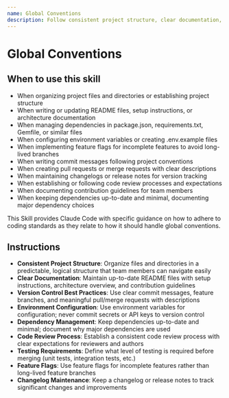 ```yaml
---
name: Global Conventions
description: Follow consistent project structure, clear documentation, version control best practices, environment configuration, dependency management, code review processes, and feature flag usage for maintainable team development. Use this skill when organizing project files and directories, writing or updating documentation (README files, architecture docs, contribution guidelines), managing dependencies (package.json, requirements.txt, Gemfile), configuring environment variables, implementing feature flags, writing commit messages, creating pull/merge requests, or establishing team development workflows. Apply when setting up project structure, documenting setup instructions, managing configuration files, maintaining changelogs, or implementing development conventions. Use for any task involving project organization, team collaboration standards, or development workflow best practices.
---
```


# Global Conventions

## When to use this skill

- When organizing project files and directories or establishing project structure
- When writing or updating README files, setup instructions, or architecture documentation
- When managing dependencies in package.json, requirements.txt, Gemfile, or similar files
- When configuring environment variables or creating .env.example files
- When implementing feature flags for incomplete features to avoid long-lived branches
- When writing commit messages following project conventions
- When creating pull requests or merge requests with clear descriptions
- When maintaining changelogs or release notes for version tracking
- When establishing or following code review processes and expectations
- When documenting contribution guidelines for team members
- When keeping dependencies up-to-date and minimal, documenting major dependency choices

This Skill provides Claude Code with specific guidance on how to adhere to coding standards as they relate to how it should handle global conventions.

## Instructions

- **Consistent Project Structure**: Organize files and directories in a predictable, logical structure that team members can navigate easily
- **Clear Documentation**: Maintain up-to-date README files with setup instructions, architecture overview, and contribution guidelines
- **Version Control Best Practices**: Use clear commit messages, feature branches, and meaningful pull/merge requests with descriptions
- **Environment Configuration**: Use environment variables for configuration; never commit secrets or API keys to version control
- **Dependency Management**: Keep dependencies up-to-date and minimal; document why major dependencies are used
- **Code Review Process**: Establish a consistent code review process with clear expectations for reviewers and authors
- **Testing Requirements**: Define what level of testing is required before merging (unit tests, integration tests, etc.)
- **Feature Flags**: Use feature flags for incomplete features rather than long-lived feature branches
- **Changelog Maintenance**: Keep a changelog or release notes to track significant changes and improvements
